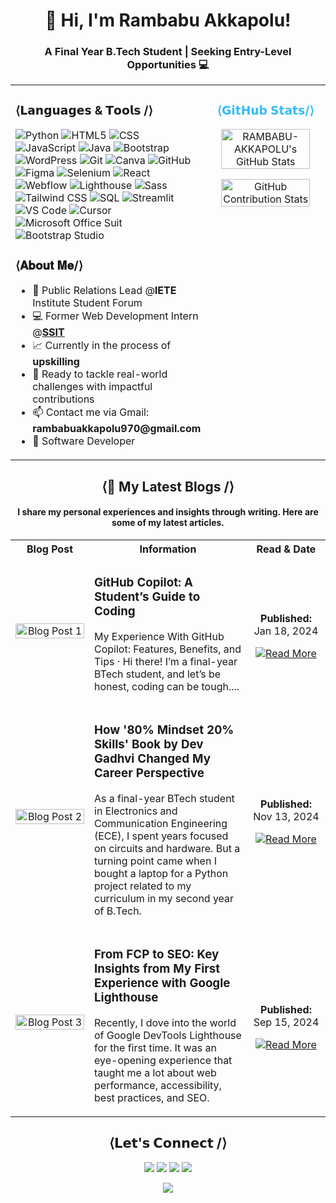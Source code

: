 <h1 align="center">👋 Hi, I'm Rambabu Akkapolu!</h1>
<h3 align="center">A Final Year B.Tech Student | Seeking Entry-Level Opportunities 💻</h3>

<table width="100%" border="0" cellspacing="0" cellpadding="0">
  <tr>
    <td width="50%" valign="top">
      <h3>⟨𝗟𝗮𝗻𝗴𝘂𝗮𝗴𝗲𝘀 & 𝗧𝗼𝗼𝗹𝘀 /⟩</h3>
      <p align="left">
        <img src="https://img.shields.io/badge/Python-3776AB?style=for-the-badge&logo=python&logoColor=white" alt="Python"/>
        <img src="https://img.shields.io/badge/HTML5-E34F26?style=for-the-badge&logo=html5&logoColor=white" alt="HTML5"/>
        <img src="https://img.shields.io/badge/CSS-1572B6?style=for-the-badge&logo=css3&logoColor=white" alt="CSS"/>
        <img src="https://img.shields.io/badge/JavaScript-F7DF1E?style=for-the-badge&logo=javascript&logoColor=black" alt="JavaScript"/>
        <img src="https://img.shields.io/badge/Java-007396?style=for-the-badge&logo=java&logoColor=white" alt="Java"/>
        <img src="https://img.shields.io/badge/Bootstrap-7952B3?style=for-the-badge&logo=bootstrap&logoColor=white" alt="Bootstrap"/>
        <img src="https://img.shields.io/badge/WordPress-21759B?style=for-the-badge&logo=wordpress&logoColor=white" alt="WordPress"/>
        <img src="https://img.shields.io/badge/Git-F1502F?style=for-the-badge&logo=git&logoColor=white" alt="Git"/>
        <img src="https://img.shields.io/badge/Canva-00C4CC?style=for-the-badge&logo=canva&logoColor=white" alt="Canva"/>
        <img src="https://img.shields.io/badge/GitHub-181717?style=for-the-badge&logo=github&logoColor=white" alt="GitHub"/>
        <img src="https://img.shields.io/badge/Figma-F24E1E?style=for-the-badge&logo=figma&logoColor=white" alt="Figma"/>
        <img src="https://img.shields.io/badge/Selenium-430098?style=for-the-badge&logo=selenium&logoColor=white" alt="Selenium"/>
        <img src="https://img.shields.io/badge/React-61DAFB?style=for-the-badge&logo=react&logoColor=black" alt="React"/>
        <img src="https://img.shields.io/badge/Webflow-4A5765?style=for-the-badge&logo=webflow&logoColor=white" alt="Webflow"/>
        <img src="https://img.shields.io/badge/Lighthouse-F4C300?style=for-the-badge&logo=lighthouse&logoColor=black" alt="Lighthouse"/>
        <img src="https://img.shields.io/badge/Sass-CC6699?style=for-the-badge&logo=sass&logoColor=white" alt="Sass"/>
        <img src="https://img.shields.io/badge/Tailwind_CSS-38B2AC?style=for-the-badge&logo=tailwind-css&logoColor=white" alt="Tailwind CSS"/>
        <img src="https://img.shields.io/badge/SQL-4169E1?style=for-the-badge&logo=mysql&logoColor=white" alt="SQL"/>
        <img src="https://img.shields.io/badge/Streamlit-FF4B4B?style=for-the-badge&logo=streamlit&logoColor=white" alt="Streamlit"/>
        <img src="https://img.shields.io/badge/VS_Code-007ACC?style=for-the-badge&logo=visualstudiocode&logoColor=white" alt="VS Code"/>
        <img src="https://img.shields.io/badge/Cursor-008080?style=for-the-badge&logo=cursor&logoColor=white" alt="Cursor"/>
        <img src="https://img.shields.io/badge/Microsoft_Office-D83B01?style=for-the-badge&logo=microsoft-office&logoColor=white" alt="Microsoft Office Suit"/>
        <img src="https://img.shields.io/badge/Bootstrap_Studio-6D648D?style=for-the-badge&logo=bootstrap-studio&logoColor=white" alt="Bootstrap Studio"/>
      </p>
      <h3>⟨𝐀𝐛𝐨𝐮𝐭 𝐌𝐞/⟩</h3>
      <ul>
        <li>🤝 Public Relations Lead @<strong>IETE</strong> Institute Student Forum</li>
        <li>💻 Former Web Development Intern @<strong><a href="https://sensesemi.in/">SSIT</a></strong></li>
        <li>📈 Currently in the process of <strong>upskilling</strong></li>
        <li>🙂 Ready to tackle real-world challenges with impactful contributions</li>
        <li>📫 Contact me via Gmail: <strong>rambabuakkapolu970@gmail.com</strong></li>
        <li>🎯 Software Developer</li>
      </ul>
    </td>
    <td width="50%" valign="top">
      <h3 align="center"><strong style="color:#36bcf8">⟨𝗚𝗶𝘁𝗛𝘂𝗯 𝗦𝘁𝗮𝘁𝘀/⟩</strong></h3>
      <p align="center">
        <a href="https://awesome-github-stats.azurewebsites.net/index.html??cardType=octocat&theme=nord&preferLogin=true&Background=081F3053&Border=FFFFFF00&Title=DDDDDD">
          <img alt="RAMBABU-AKKAPOLU's GitHub Stats" src="https://awesome-github-stats.azurewebsites.net/user-stats/RAMBABU-AKKAPOLU?cardType=octocat&theme=github&preferLogin=true&Background=FFFFFF&Border=FFFFFF00&Title=3A86FF" width="90%" />
        </a>
      </p>
      <p align="center">
        <img src="https://github-profile-summary-cards.vercel.app/api/cards/profile-details?username=Rambabu-Akkapolu&theme=github" alt="GitHub Contribution Stats" width="90%" />
      </p>
    </td>
  </tr>
</table>

<h2 align="center">⟨📝 My Latest Blogs /⟩</h2>
<h4 align="center">I share my personal experiences and insights through writing. Here are some of my latest articles.</h4>

<table width="100%" border="0" cellspacing="0" cellpadding="10">
  <tr>
    <th width="25%" align="center">Blog Post</th>
    <th width="50%" align="center">Information</th>
    <th width="25%" align="center">Read & Date</th>
  </tr>
  <tr>
    <td align="center" valign="middle">
      <img src="https://cdn.hashnode.com/res/hashnode/image/upload/v1737217779585/9c1b42b0-68ca-42cd-b64f-a78552801fa7.png?w=1600&h=840&fit=crop&crop=entropy&auto=compress,format&format=webp" width="100%" alt="Blog Post 1">
    </td>
    <td valign="middle">
      <h3>GitHub Copilot: A Student’s Guide to Coding</h3>
      <p>My Experience With GitHub Copilot: Features, Benefits, and Tips · Hi there! I’m a final-year BTech student, and let’s be honest, coding can be tough....
      </p>
    </td>
    <td align="center" valign="middle">
      <p><strong>Published:</strong> Jan 18, 2024</p>
      <a href="#" target="_blank"><img src="https://img.shields.io/badge/Read%20Article-3A86FF?style=for-the-badge" alt="Read More"></a>
    </td>
  </tr>
  <tr>
    <td align="center" valign="middle">
      <img src="https://cdn.hashnode.com/res/hashnode/image/upload/v1731513805235/f5dc725a-0ed7-45f0-b307-b6d87b6f3fd3.png?w=1600&h=840&fit=crop&crop=entropy&auto=compress,format&format=webp" width="100%" alt="Blog Post 2">
    </td>
    <td valign="middle">
      <h3>How '80% Mindset 20% Skills' Book by Dev Gadhvi Changed My Career Perspective</h3>
      <p>As a final-year BTech student in Electronics and Communication Engineering (ECE), I spent years focused on circuits and hardware. But a turning point came when I bought a laptop for a Python project related to my curriculum in my second year of B.Tech.</p>
    </td>
    <td align="center" valign="middle">
      <p><strong>Published:</strong> Nov 13, 2024</p>
      <a href="#" target="_blank"><img src="https://img.shields.io/badge/Read%20Article-3A86FF?style=for-the-badge" alt="Read More"></a>
    </td>
  </tr>
  <tr>
    <td align="center" valign="middle">
      <img src="https://cdn.hashnode.com/res/hashnode/image/upload/v1724495855366/4b9263a1-1f29-4031-a170-e9895ed35784.png?w=1600&h=840&fit=crop&crop=entropy&auto=compress,format&format=webp" width="100%" alt="Blog Post 3">
    </td>
    <td valign="middle">
      <h3>From FCP to SEO: Key Insights from My First Experience with Google Lighthouse</h3>
      <p>Recently, I dove into the world of Google DevTools Lighthouse for the first time. It was an eye-opening experience that taught me a lot about web performance, accessibility, best practices, and SEO.</p>
    </td>
    <td align="center" valign="middle">
      <p><strong>Published:</strong> Sep 15, 2024</p>
      <a href="#" target="_blank"><img src="https://img.shields.io/badge/Read%20Article-3A86FF?style=for-the-badge" alt="Read More"></a>
    </td>
  </tr>
</table>

<h2 align="center">⟨𝗟𝗲𝘁'𝘀 𝗖𝗼𝗻𝗻𝗲𝗰𝘁 /⟩</h2>
<p align="center">
  <a href="mailto:rambabuakkapolu970@gmail.com"><img src="https://img.shields.io/badge/Email-D14836?style=for-the-badge&logo=gmail&logoColor=white" /></a>
  <a href="https://www.linkedin.com/in/rambabu-akkapolu/"><img src="https://img.shields.io/badge/LinkedIn-0077B5?style=for-the-badge&logo=linkedin&logoColor=white" /></a>
  <a href="https://github.com/Rambabu-Akkapolu"><img src="https://img.shields.io/badge/GitHub-100000?style=for-the-badge&logo=github&logoColor=white" /></a>
  <a href="https://x.com/A_Rambabu_"><img src="https://img.shields.io/badge/X-1DA1F2?style=for-the-badge&logo=x&logoColor=white" /></a>
</p>

<!--Footer Section-->
<p align="center">
  <img src="https://capsule-render.vercel.app/api?type=waving&color=gradient&height=65&width=100&section=footer"/>
</p> 
